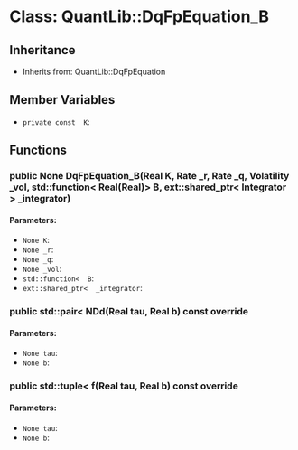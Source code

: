 # Class: QuantLib::DqFpEquation_B

## Inheritance
- Inherits from: QuantLib::DqFpEquation

## Member Variables
- `private const  K`: 

## Functions
### public None DqFpEquation_B(Real K, Rate _r, Rate _q, Volatility _vol, std::function< Real(Real)> B, ext::shared_ptr< Integrator > _integrator)

#### Parameters:
- `None K`: 
- `None _r`: 
- `None _q`: 
- `None _vol`: 
- `std::function<  B`: 
- `ext::shared_ptr<  _integrator`: 

### public std::pair<  NDd(Real tau, Real b) const override

#### Parameters:
- `None tau`: 
- `None b`: 

### public std::tuple<  f(Real tau, Real b) const override

#### Parameters:
- `None tau`: 
- `None b`: 

